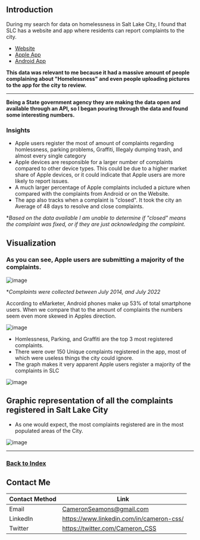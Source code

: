## Introduction

During my search for data on homelessness in Salt Lake City, I found that SLC has a website and app where residents can report complaints to the city.


- <a href="https://opendata.utah.gov/"> Website </a>
- <a href="https://apps.apple.com/us/app/slc-mobile/id790019118"> Apple App </a>
- <a href="https://play.google.com/store/apps/details?id=com.citysourced.saltlakecityut&hl=en_US&gl=US&pli=1"> Android App </a>

**This data was relevant to me because it had a massive amount of people complaining about "Homelessness" and even people uploading pictures to the app for the city to review.**

----
**Being a State government agency they are making the data open and available through an API, so I began pouring through the data and found some interesting numbers.**

### Insights

- Apple users register the most of amount of complaints regarding homlessness, parking problems, Graffiti, Illegaly dumping trash, and almost every single category
- Apple devices are responsible for a larger number of complaints compared to other device types. This could be due to a higher market share of Apple devices, or it could indicate that Apple users are more likely to report issues.
- A much larger percentage of Apple complaints included a picture when compared with the complaints from Android or on the Website.
- The app also tracks when a complaint is "closed". It took the city an Average of 48 days to resolve and close complaints.

**Based on the data available I am unable to determine if "closed" means the complaint was fixed, or if they are just acknowledging the complaint.*


## Visualization

### As you can see, Apple users are submitting a majority of the complaints.

![image](https://user-images.githubusercontent.com/121735588/211230094-cf2e82c8-8e5a-4988-8443-097f2ca69683.png)

**Complaints were collected between July 2014, and July 2022*


According to eMarketer, Android phones make up 53% of total smartphone users.
When we compare that to the amount of complaints the numbers seem even more skewed in Apples direction.

![image](https://user-images.githubusercontent.com/121735588/211229948-c7a4f339-7b5c-46e5-a1af-3066d988a736.png)


- Homlessness, Parking, and Graffiti are the top 3 most registered complaints.
- There were over 150 Unique complaints registered in the app, most of which were useless things the city could ignore.
- The graph makes it very apparent Apple users register a majority of the complaints in SLC

![image](https://user-images.githubusercontent.com/121735588/211230862-97982698-43e5-44d0-a2bf-76a837e8bb14.png)

## Graphic representation of all the complaints registered in Salt Lake City

- As one would expect, the most complaints registered are in the most populated areas of the City.

![image](https://user-images.githubusercontent.com/121735588/211134327-d5c07ae9-d45b-41c4-9de1-c53871a7ad5c.png)

----

### <a href="https://github.com/CameronCSS/PersonalProjects">Back to Index</a>

## Contact Me

| Contact Method | Link |
| --- | --- |
| Email | CameronSeamons@gmail.com |
| LinkedIn | https://www.linkedin.com/in/cameron-css/|
| Twitter | https://twitter.com/Cameron_CSS |


